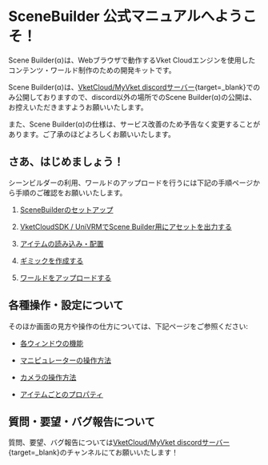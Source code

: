 # SceneBuilder 公式マニュアルへようこそ！

Scene Builder(α)は、Webブラウザで動作するVket Cloudエンジンを使用したコンテンツ・ワールド制作のための開発キットです。

Scene Builder(α)は、[VketCloud/MyVket discordサーバー](https://discord.com/invite/wJjtZRKjqU){target=_blank}でのみ公開しておりますので、discord以外の場所でのScene Builder(α)の公開は、お控えいただきますようお願いいたします。

また、Scene Builder(α)の仕様は、サービス改善のため予告なく変更することがあります。ご了承のほどよろしくお願いいたします。

## さあ、はじめましょう！

シーンビルダーの利用、ワールドのアップロードを行うには下記の手順ページから手順のご確認をお願いいたします。

1. [SceneBuilderのセットアップ](GettingStarted/SceneBuilderSetup.md)

2. [VketCloudSDK / UniVRMでScene Builder用にアセットを出力する](GettingStarted/ReformattingAssets.md)

3. [アイテムの読み込み・配置](GettingStarted/ImportItems.md)

4. [ギミックを作成する](GettingStarted/CreateGimmicks.md)

5. [ワールドをアップロードする](GettingStarted/WorldUpload.md)

## 各種操作・設定について

そのほか画面の見方や操作の仕方については、下記ページをご参照ください:

- [各ウィンドウの機能](ControlsProperties/WindowOverview.md)

- [マニピュレーターの操作方法](ControlsProperties/Manipulator.md)

- [カメラの操作方法](ControlsProperties/CameraControls.md)

- [アイテムごとのプロパティ](ControlsProperties/ItemConfig.md)

## 質問・要望・バグ報告について

質問、要望、バグ報告については[VketCloud/MyVket discordサーバー](https://discord.com/invite/wJjtZRKjqU){target=_blank}のチャンネルにてお願いいたします！

